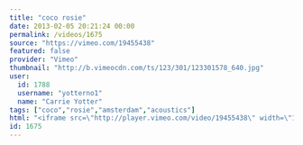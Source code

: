 ```yaml
---
title: "coco rosie"
date: 2013-02-05 20:21:24 00:00
permalink: /videos/1675
source: "https://vimeo.com/19455438"
featured: false
provider: "Vimeo"
thumbnail: "http://b.vimeocdn.com/ts/123/301/123301578_640.jpg"
user:
  id: 1788
  username: "yotterno1"
  name: "Carrie Yotter"
tags: ["coco","rosie","amsterdam","acoustics"]
html: "<iframe src=\"http://player.vimeo.com/video/19455438\" width=\"1280\" height=\"720\" frameborder=\"0\" webkitAllowFullScreen mozallowfullscreen allowFullScreen></iframe>"
id: 1675
---
```


